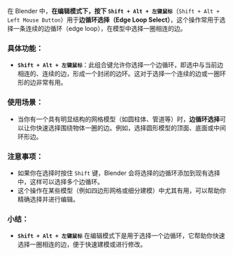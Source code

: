在 Blender 中，**在编辑模式下，按下 `Shift + Alt + 左键鼠标`**（`Shift + Alt + Left Mouse Button`）用于**边循环选择（Edge Loop Select）**，这个操作常用于选择一条连续的边循环（edge loop），在模型中选择一圈相连的边。

### 具体功能：
- **`Shift + Alt + 左键鼠标`**：此组合键允许你选择一个边循环，即选中与当前边相连的、连续的边，形成一个封闭的边环。这对于选择一个连续的边或一圈环形的边非常有用。
  
### 使用场景：
- 当你有一个具有明显结构的网格模型（如圆柱体、管道等）时，**边循环选择**可以让你快速选择围绕物体一圈的边。例如，选择圆形模型的顶面、底面或中间环形边。
  
### 注意事项：
- 如果你在选择时按住 `Shift` 键，Blender 会将选择的边循环添加到现有选择中，这样可以选择多个边循环。
- 这个操作在某些模型（例如四边形网格或细分建模）中尤其有用，可以帮助你精确选择并进行编辑。

### 小结：
- **`Shift + Alt + 左键鼠标`** 在编辑模式下是用于选择一个边循环，它帮助你快速选择一圈相连的边，便于快速建模或进行修改。